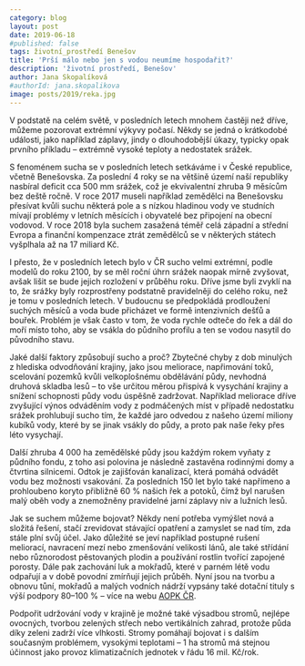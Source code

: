 ```yaml
---
category: blog
layout: post
date: 2019-06-18
#published: false
tags: životní_prostředí Benešov
title: 'Prší málo nebo jen s vodou neumíme hospodařit?'
description: 'životní prostředí, Benešov'
author: Jana Skopalíková
#authorId: jana.skopalikova
image: posts/2019/reka.jpg
---
```

V podstatě na celém světě, v posledních letech mnohem častěji než dříve, můžeme pozorovat extrémní výkyvy počasí. Někdy se jedná o krátkodobé události, jako například záplavy, jindy o dlouhodobější úkazy, typicky opak prvního příkladu – extrémně vysoké teploty a nedostatek srážek.

S fenoménem sucha se v posledních letech setkáváme i v České republice, včetně Benešovska. Za poslední 4 roky se na většině území naší republiky nasbíral deficit cca 500 mm srážek, což je ekvivalentní zhruba 9 měsícům bez deště ročně. V roce 2017 museli například zemědělci na Benešovsku přesívat kvůli suchu některá pole a s nízkou hladinou vody ve studních mívají problémy v letních měsících i obyvatelé bez připojení na obecní vodovod. V roce 2018 byla suchem zasažená téměř celá západní a střední Evropa a finanční kompenzace ztrát zemědělců se v některých státech vyšplhala až na 17 miliard Kč.

I přesto, že v posledních letech bylo v ČR sucho velmi extrémní, podle modelů do roku 2100, by se měl roční úhrn srážek naopak mírně zvyšovat, avšak lišit se bude jejich rozložení v průběhu roku. Dříve jsme byli zvyklí na to, že srážky byly rozprostřeny podstatně pravidelněji do celého roku, než je tomu v posledních letech. V budoucnu se předpokládá prodloužení suchých měsíců a voda bude přicházet ve formě intenzivních dešťů a bouřek. Problém je však často v tom, že voda rychle odteče do řek a dál do moří místo toho, aby se vsákla do půdního profilu a ten se vodou nasytil do původního stavu.

Jaké další faktory způsobují sucho a proč? Zbytečné chyby z dob minulých z hlediska odvodňování krajiny, jako jsou meliorace, napřimování toků, scelování pozemků kvůli velkoplošnému obdělávání půdy, nevhodná druhová skladba lesů – to vše určitou měrou přispívá k vysychání krajiny a snížení schopnosti půdy vodu úspěšně zadržovat. Například meliorace dříve zvyšující výnos odváděním vody z podmáčených míst v případě nedostatku srážek prohlubují sucho tím, že každé jaro odvedou z našeho území miliony kubíků vody, které by se jinak vsákly do půdy, a proto pak naše řeky přes léto vysychají.

Další zhruba 4 000 ha zemědělské půdy jsou každým rokem vyňaty z půdního fondu, z toho asi polovina je následně zastavěna rodinnými domy a čtvrtina silnicemi. Odtok je zajišťován kanalizací, která pomáhá odvádět vodu bez možnosti vsakování. Za posledních 150 let bylo také napřímeno a prohloubeno koryto přibližně 60 % našich řek a potoků, čímž byl narušen malý oběh vody a znemožněny pravidelné jarní záplavy niv a lužních lesů.

Jak se suchem můžeme bojovat? Někdy není potřeba vymýšlet nová a složitá řešení, stačí zrevidovat stávající opatření a zamyslet se nad tím, zda stále plní svůj účel. Jako důležité se jeví například postupné rušení meliorací, navracení mezí nebo zmenšování velikosti lánů, ale také střídání nebo různorodost pěstovaných plodin a používání rostlin tvořící zapojené porosty. Dále pak zachování luk a mokřadů, které v parném létě vodu odpařují a v době povodní zmírňují jejich průběh. Nyní jsou na tvorbu a obnovu tůní, mokřadů a malých vodních nádrží vypsány také dotační tituly s výší podpory 80–100 % – více na webu [AOPK ČR](http://www.dotace.nature.cz).

Podpořit udržování vody v krajině je možné také výsadbou stromů, nejlépe ovocných, tvorbou zelených střech nebo vertikálních zahrad, protože půda díky zeleni zadrží více vlhkosti. Stromy pomáhají bojovat i s dalším současným problémem, vysokými teplotami – 1 ha stromů má stejnou účinnost jako provoz klimatizačních jednotek v řádu 16 mil. Kč/rok.

